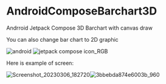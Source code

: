 # AndroidComposeBarchart3D
Andrroid Jetpack Compose
3D Barchart with canvas draw

You can also change bar chart to 2D graphic

 ![android](https://user-images.githubusercontent.com/29164777/223150926-a707b900-0495-4420-9b17-bfc80e63dd6b.svg) ![jetpack compose icon_RGB](https://user-images.githubusercontent.com/29164777/223151503-667bbcb2-71fb-42c6-881c-9905a6c8150f.png)


Here is example of screen:

![Screenshot_20230306_182720](https://user-images.githubusercontent.com/29164777/223152557-b7b24fe5-c53d-4e41-8ded-28de7fddcfcc.png)![3bbebda874e6003b_960](https://user-images.githubusercontent.com/29164777/226410652-84b09cc1-d118-4306-a494-5fc18ddf42ac.png)
